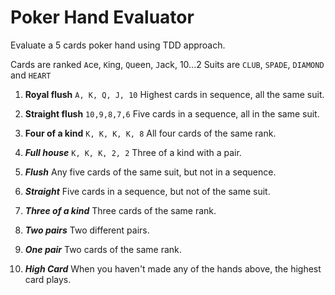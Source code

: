 # Poker Hand Evaluator
Evaluate a 5 cards poker hand using TDD approach.

Cards are ranked `A`ce, `K`ing, `Q`ueen, `J`ack, 10...2
Suits are `CLUB`, `SPADE`, `DIAMOND` and `HEART`

1. **Royal flush**
```A, K, Q, J, 10``` Highest cards in sequence, all the same suit.

2. **Straight flush**
```10,9,8,7,6``` Five cards in a sequence, all in the same suit.

3. **Four of a kind**
`K, K, K, K, 8` All four cards of the same rank.

4. ***Full house***
`K, K, K, 2, 2` Three of a kind with a pair.

5. ***Flush***
Any five cards of the same suit, but not in a sequence.

6. ***Straight***
Five cards in a sequence, but not of the same suit.

7. ***Three of a kind***
Three cards of the same rank.

8. ***Two pairs***
Two different pairs.

9. ***One pair***
Two cards of the same rank.

10. ***High Card***
When you haven't made any of the hands above, the highest card plays.
